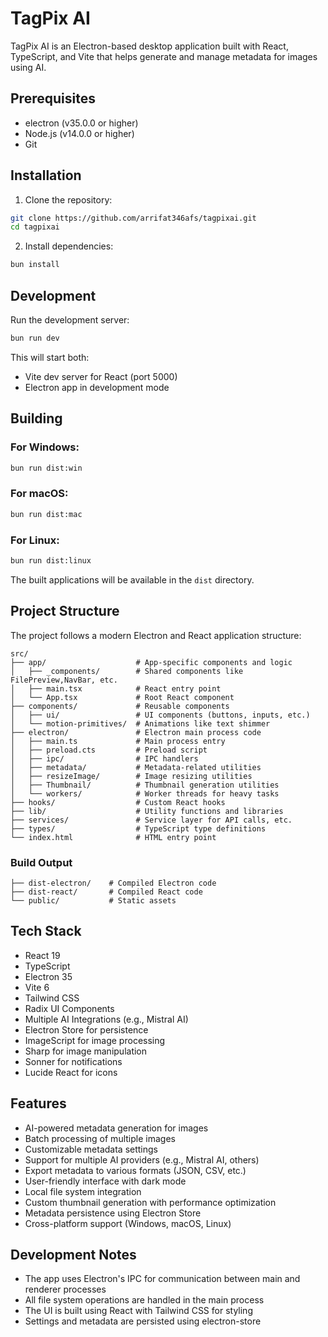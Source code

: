 # TagPix AI

TagPix AI is an Electron-based desktop application built with React, TypeScript, and Vite that helps generate and manage metadata for images using AI.

## Prerequisites

- electron (v35.0.0 or higher)
- Node.js (v14.0.0 or higher)
- Git

## Installation

1. Clone the repository:

```bash
git clone https://github.com/arrifat346afs/tagpixai.git
cd tagpixai
```

2. Install dependencies:

```bash
bun install
```

## Development

Run the development server:

```bash
bun run dev
```

This will start both:

- Vite dev server for React (port 5000)
- Electron app in development mode

## Building

### For Windows:

```bash
bun run dist:win
```

### For macOS:

```bash
bun run dist:mac
```

### For Linux:

```bash
bun run dist:linux
```

The built applications will be available in the `dist` directory.

## Project Structure

The project follows a modern Electron and React application structure:

```
src/
├── app/                    # App-specific components and logic
│   ├── _components/        # Shared components like FilePreview,NavBar, etc.
│   ├── main.tsx            # React entry point
│   └── App.tsx             # Root React component
├── components/             # Reusable components
│   ├── ui/                 # UI components (buttons, inputs, etc.)
│   └── motion-primitives/  # Animations like text shimmer
├── electron/               # Electron main process code
│   ├── main.ts             # Main process entry
│   ├── preload.cts         # Preload script
│   ├── ipc/                # IPC handlers
│   ├── metadata/           # Metadata-related utilities
│   ├── resizeImage/        # Image resizing utilities
│   ├── Thumbnail/          # Thumbnail generation utilities
│   └── workers/            # Worker threads for heavy tasks
├── hooks/                  # Custom React hooks
├── lib/                    # Utility functions and libraries
├── services/               # Service layer for API calls, etc.
├── types/                  # TypeScript type definitions
└── index.html              # HTML entry point
```

### Build Output

```
├── dist-electron/    # Compiled Electron code
├── dist-react/       # Compiled React code
└── public/           # Static assets
```

## Tech Stack

- React 19
- TypeScript
- Electron 35
- Vite 6
- Tailwind CSS
- Radix UI Components
- Multiple AI Integrations (e.g., Mistral AI)
- Electron Store for persistence
- ImageScript for image processing
- Sharp for image manipulation
- Sonner for notifications
- Lucide React for icons

## Features

- AI-powered metadata generation for images
- Batch processing of multiple images
- Customizable metadata settings
- Support for multiple AI providers (e.g., Mistral AI, others)
- Export metadata to various formats (JSON, CSV, etc.)
- User-friendly interface with dark mode
- Local file system integration
- Custom thumbnail generation with performance optimization
- Metadata persistence using Electron Store
- Cross-platform support (Windows, macOS, Linux)

## Development Notes

- The app uses Electron's IPC for communication between main and renderer processes
- All file system operations are handled in the main process
- The UI is built using React with Tailwind CSS for styling
- Settings and metadata are persisted using electron-store


